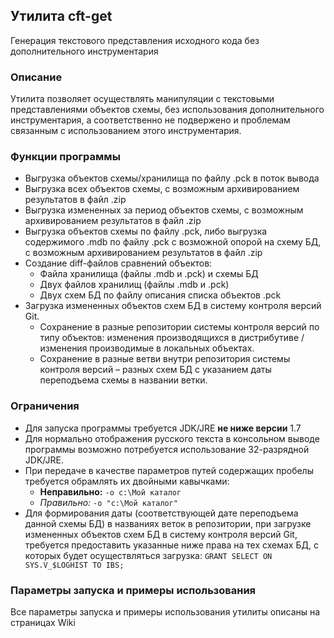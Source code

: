 ## Утилита cft-get
Генерация текстового представления исходного кода без дополнительного инструментария

### Описание

Утилита позволяет осуществлять манипуляции с текстовыми представлениями объектов схемы, без использования дополнительного инструментария, а соответственно не подвержено и проблемам связанным с использованием этого инструментария.

### Функции программы

- Выгрузка объектов схемы/хранилища по файлу .pck в поток вывода
- Выгрузка всех объектов схемы, с возможным архивированием результатов в файл .zip
- Выгрузка измененных за период объектов схемы, с возможным архивированием результатов в файл .zip
- Выгрузка объектов схемы по файлу .pck, либо выгрузка содержимого .mdb по файлу .pck с возможной опорой на схему БД, с возможным архивированием результатов в файл .zip
- Создание diff-файлов сравнений объектов:
	* Файла хранилища (файлы .mdb и .pck) и схемы БД
	* Двух файлов хранилищ (файлы .mdb и .pck)
	* Двух схем БД по файлу описания списка объектов .pck
- Загрузка измененных объектов схем БД в систему контроля версий Git. 
	* Сохранение в разные репозитории системы контроля версий по типу объектов: изменения производящихся в дистрибутиве / изменения производимые в локальных объектах.
	* Сохранение в разные ветви внутри репозитория системы контроля версий – разных схем БД с указанием даты переподъема схемы в названии ветки.

### Ограничения

- Для запуска программы требуется JDK/JRE **не ниже версии** 1.7
- Для нормально отображения русского текста в консольном выводе программы возможно потребуется использование 32-разрядной JDK/JRE. 
- При передаче в качестве параметров путей содержащих пробелы требуется обрамлять их двойными кавычками:
	* **Неправильно:** `-o c:\Мой каталог`
	* _Правильно:_ `-o "c:\Мой каталог"`
- Для формирования даты (соответствующей дате переподъема данной схемы БД) в названиях веток в репозитории, при загрузке измененных объектов схем БД в систему контроля версий Git, требуется предоставить указанные ниже права на тех схемах БД, с которых будет осуществляться загрузка:
`GRANT SELECT ON SYS.V_$LOGHIST TO IBS;`

### Параметры запуска и примеры использования

Все параметры запуска и примеры использования утилиты описаны на страницах Wiki
